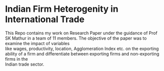# Indian Firm Heterogenity in International Trade
This Repo contains my work on Research Paper under the guidance of Prof SK Mathur in a team of 11 members. The objective of the paper was to examine the impact of variables  
like wages, productivity, location, Agglomeration Index etc. on the exporting ability of a firm and differentiate between exporting firms and non-exporting firms in the   
Indian trade sector.

